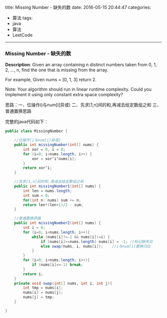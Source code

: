 




title: Missing Number - 缺失的数
date: 2016-05-15 20:44:47
categories: 
- 算法
tags: 
- java
- 算法
- LeetCode
<!--updated: 2016-05-15 21:40:47-->
---

### Missing Number - 缺失的数
**Description**: Given an array containing n distinct numbers taken from 0, 1, 2, ..., n, find the one that is missing from the array.

For example, Given nums = [0, 1, 3] return 2.

Note: Your algorithm should run in linear runtime complexity.
 Could you implement it using only constant extra space complexity?

思路：一、位操作(i与num[i]异或)
二、先求[1,n]间的和,再减去给定数组之和
三、普通置换思路

完整的java代码如下：

```java
public class MissingNumber {

    //位操作(i与num[i]异或)
    public int missingNumber(int[] nums) {
        int xor = 0, i = 0;
        for (i=0; i<nums.length; i++) {
            xor = xor^i^nums[i];
        }
        return xor^i;
    }

    //先求[1,n]间的和,再减去给定数组之和
    public int missingNumber1(int[] nums) {
        int len = nums.length;
        int sum = 0;
        for(int n: nums) sum += n;
        return len*(len+1)/2 - sum;
    }

    //普通置换思路
    public int missingNumber2(int[] nums) {
        int i = 0;
        for (i=0; i<nums.length; i++){
            while (nums[i]!=-1 && nums[i]!=i) {
                if (nums[i]>=nums.length) nums[i] = -1; //标记缺失位
                else swap(nums, i, nums[i]);    //i与num[i]置换归位
            }
        }
        for (i=0; i<nums.length; i++){
            if (nums[i]==-1) break;
        }
        return i;
    }
    private void swap(int[] nums, int i, int j){
        int tmp = nums[i];
        nums[i] = nums[j];
        nums[j] = tmp;
    }

}
```
